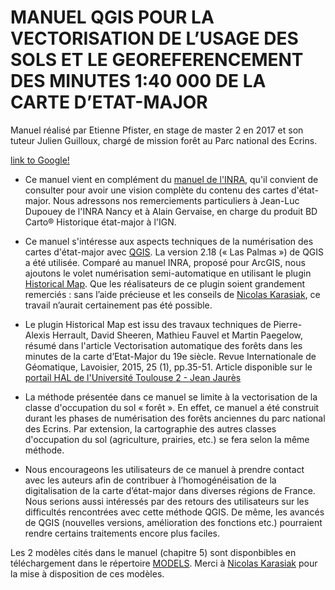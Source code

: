 # MANUEL QGIS POUR LA VECTORISATION DE L’USAGE DES SOLS ET LE GEOREFERENCEMENT DES MINUTES 1:40 000 DE LA CARTE D’ETAT-MAJOR

Manuel réalisé par Etienne Pfister, en stage de master 2 en 2017 et son tuteur Julien Guilloux, chargé de mission forêt au Parc 
national des Ecrins.

[link to Google!](http://google.com)

- Ce manuel vient en complément du [manuel de l'INRA](http://www.foretsanciennes.fr/wp-content/uploads/2012/12/Fabvre-al-2011-digitalisation.pdf), qu'il convient de consulter pour avoir une vision complète du contenu des cartes d'état-major. Nous adressons nos remerciements particuliers à Jean-Luc Dupouey de l'INRA Nancy et à Alain Gervaise, en charge du produit BD Carto® Historique état-major à l'IGN.

- Ce manuel s'intéresse aux aspects techniques de la numérisation des cartes d'état-major avec [QGIS](https://www.qgis.org). La version 
2.18 (« Las Palmas ») de QGIS a été utilisée. Comparé au manuel INRA, proposé pour ArcGIS, nous ajoutons le volet numérisation 
semi-automatique en utilisant le plugin [Historical Map](https://github.com/lennepkade/HistoricalMap). Que les réalisateurs de ce 
plugin soient grandement remerciés : sans l’aide précieuse et les conseils de [Nicolas Karasiak](https://github.com/lennepkade), 
ce travail n’aurait certainement pas été possible. 

- Le plugin Historical Map est issu des travaux techniques de Pierre-Alexis Herrault, David Sheeren, Mathieu Fauvel et Martin Paegelow,  
résumé dans l'article Vectorisation automatique des forêts dans les minutes de la carte d’Etat-Major du 19e siècle. 
Revue Internationale de Géomatique, Lavoisier, 2015, 25 (1), pp.35-51. 
Article disponible sur le [portail HAL de l'Université Toulouse 2 - Jean Jaurès](https://hal-univ-tlse2.archives-ouvertes.fr/hal-01513411/document)

- La méthode présentée dans ce manuel se limite à la vectorisation de la classe d'occupation du sol « forêt ». En effet, ce manuel 
a été construit durant les phases de numérisation des forêts anciennes du parc national des Ecrins. Par extension, la cartographie 
des autres classes d'occupation du sol (agriculture, prairies, etc.) se fera selon la même méthode.

- Nous encourageons les utilisateurs de ce manuel à prendre contact avec les auteurs afin de contribuer à l’homogénéisation de la 
digitalisation de la carte d’état-major dans diverses régions de France. Nous serions aussi intéressés par des retours des utilisateurs 
sur les difficultés rencontrées avec cette méthode QGIS. De même, les avancés de QGIS (nouvelles versions, amélioration des fonctions etc.)
pourraient rendre certains traitements encore plus faciles.

Les 2 modèles cités dans le manuel (chapitre 5) sont disponbibles en téléchargement dans le répertoire [MODELS](https://github.com/PnEcrins/Manuel-QGIS-Forets-Anciennes/tree/master/MODELS). Merci à [Nicolas Karasiak](https://github.com/lennepkade) pour la mise à disposition de ces modèles. 
